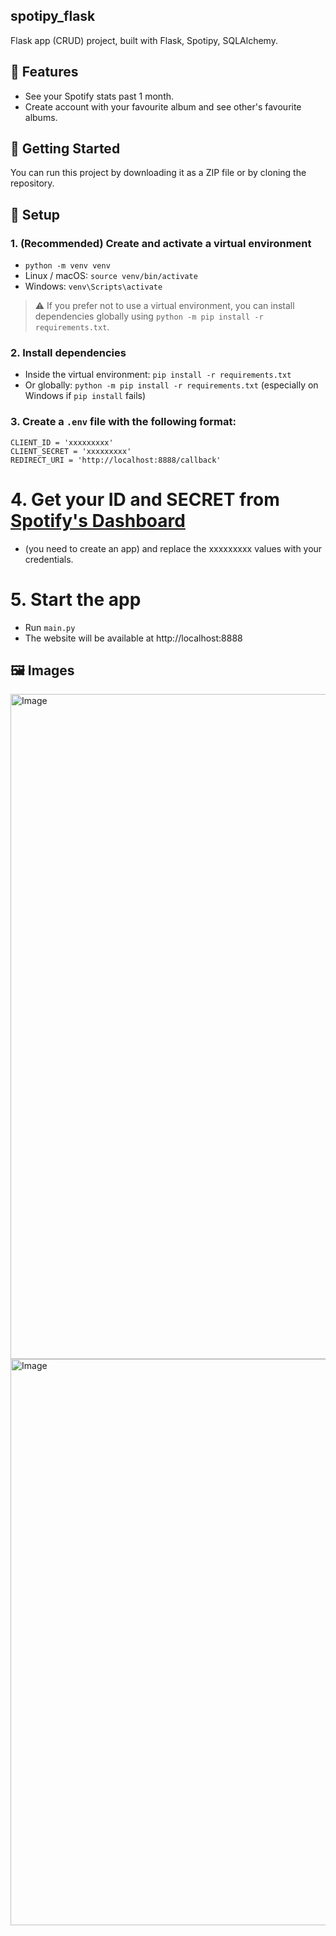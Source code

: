 ## spotipy_flask
Flask app (CRUD) project, built with Flask, Spotipy, SQLAlchemy.

## 🔧 Features
- See your Spotify stats past 1 month.
- Create account with your favourite album and see other's favourite albums.

## 🚀 Getting Started

You can run this project by downloading it as a ZIP file or by cloning the repository.

## 🔧 Setup

### 1. (Recommended) Create and activate a virtual environment
- `python -m venv venv`
- Linux / macOS: `source venv/bin/activate`
- Windows: `venv\Scripts\activate`

> ⚠️ If you prefer not to use a virtual environment, you can install dependencies globally using `python -m pip install -r requirements.txt`.

### 2. Install dependencies
- Inside the virtual environment: `pip install -r requirements.txt`  
- Or globally: `python -m pip install -r requirements.txt` (especially on Windows if `pip install` fails)

### 3. Create a `.env` file with the following format:
```
CLIENT_ID = 'xxxxxxxxx'
CLIENT_SECRET = 'xxxxxxxxx'
REDIRECT_URI = 'http://localhost:8888/callback'
```
# 4. Get your ID and SECRET from [Spotify's Dashboard](https://developer.spotify.com/dashboard)
- (you need to create an app) and replace the xxxxxxxxx values with your credentials.
# 5. Start the app
- Run `main.py`
- The website will be available at http://localhost:8888

## 🖼️ Images
<img width="1906" height="1064" alt="Image" src="https://github.com/user-attachments/assets/de0cdc84-8a09-4d2d-a769-081c58eef0dc" />
<img width="1917" height="906" alt="Image" src="https://github.com/user-attachments/assets/6f4424d5-0e3f-46d9-accb-97c5c288574f" />

